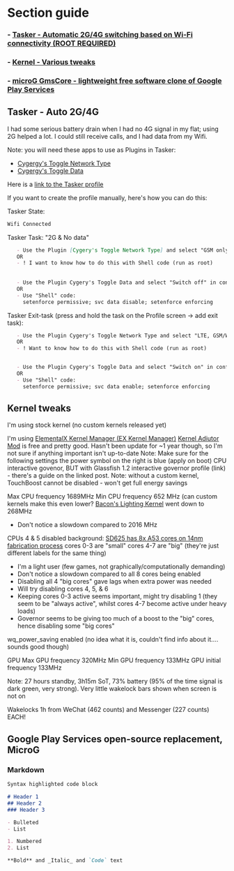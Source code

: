 # Section guide
### - [Tasker - Automatic 2G/4G switching based on Wi-Fi connectivity (ROOT REQUIRED)](#Tasker2G)
### - [Kernel - Various tweaks](#kernelmisc)
### - [microG GmsCore - lightweight free software clone of Google Play Services](#microg)


## <a name="Tasker2G"></a> Tasker - Auto 2G/4G 
I had some serious battery drain when I had no 4G signal in my flat; using 2G helped a lot. I could still receive calls, and I had data from my Wifi.

Note: you will need these apps to use as Plugins in Tasker:
- [Cygergy's Toggle Network Type](https://forum.xda-developers.com/android/apps-games/widget-toggle-network-type-5-0-xda-t2945406)
- [Cygergy's Toggle Data](https://forum.xda-developers.com/android/apps-games/app-toggle-data-5-0-widget-to-toggle-t2937936)


Here is a [link to the Tasker profile]()

If you want to create the profile manually, here's how you can do this:

Tasker State:
```markdown
Wifi Connected
   ```
Tasker Task: "2G & No data" 
```markdown
   - Use the Plugin [Cygery's Toggle Network Type] and select "GSM only" in configuration
   OR
   - ! I want to know how to do this with Shell code (run as root)
    
    
   - Use the Plugin Cygery's Toggle Data and select "Switch off" in configuration
   OR
   - Use "Shell" code:
     setenforce permissive; svc data disable; setenforce enforcing
   ```
   
   
Tasker Exit-task (press and hold the task on the Profile screen -> add exit task): 
```markdown
   - Use the Plugin Cygery's Toggle Network Type and select "LTE, GSM/WCDMMA" in configuration
   OR
   - ! Want to know how to do this with Shell code (run as root)


   - Use the Plugin Cygery's Toggle Data and select "Switch on" in configuration
   OR
   - Use "Shell" code:
     setenforce permissive; svc data enable; setenforce enforcing
   ```



## <a name="kernelmisc"></a> Kernel tweaks 

I'm using stock kernel (no custom kernels released yet)

I'm using [ElementalX Kernel Manager (EX Kernel Manager)](https://play.google.com/store/apps/details?id=flar2.exkernelmanager&hl=en_GB)
[Kernel Adiutor Mod](https://forum.xda-developers.com/android/apps-games/kernel-adiutor-mod-singularity-kernel-t3333549) is free and pretty good. Hasn't been update for ~1 year though, so I'm not sure if anything important isn't up-to-date
Note: Make sure for the following settings the power symbol on the right is blue (apply on boot)
CPU interactive govenor, BUT with 
Glassfish 1.2 interactive governor profile (link) - there's a guide on the linked post.
Note: without a custom kernel, TouchBoost cannot be disabled - won't get full energy savings

Max CPU frequency 1689MHz
Min CPU frequency 652 MHz (can custom kernels make this even lower? [Bacon's Lighting Kernel](https://forum.xda-developers.com/oneplus-one/development/lightning-kernel-omni-rom-v01-t3245895) went down to 268MHz
- Don't notice a slowdown compared to 2016 MHz



CPUs 4 & 5 disabled
background: [SD625 has 8x A53 cores on 14nm fabrication process](https://www.qualcomm.com/products/snapdragon/processors/625)
                      cores 0-3 are "small" 
                      cores 4-7 are "big" (they're just different labels for the same thing)

- I'm a light user (few games, not graphically/computationally demanding)
- Don't notice a slowdown compared to all 8 cores being enabled 
- Disabling all 4 "big cores" gave lags when extra power was needed
- Will try disabling cores 4, 5, & 6
- Keeping cores 0-3 active seems important, might try disabling 1 (they seem to be "always active", whilst cores 4-7 become active under heavy loads)
- Governor seems to be giving too much of a boost to the "big" cores, hence disabling some "big cores"


wq_power_saving enabled (no idea what it is, couldn't find info about it.... sounds good though)


GPU
Max GPU frequency 320MHz 
Min GPU frequency 133MHz 
GPU initial frequency 133MHz 




Note: 
27 hours standby, 3h15m SoT, 73% battery (95% of the time signal is dark green, very strong). Very little wakelock bars shown when screen is not on

Wakelocks
1h from WeChat (462 counts) and Messenger (227 counts) EACH!





## <a name="microG"></a> Google Play Services open-source replacement, MicroG












### Markdown

```markdown
Syntax highlighted code block

# Header 1
## Header 2
### Header 3

- Bulleted
- List

1. Numbered
2. List

**Bold** and _Italic_ and `Code` text
```

